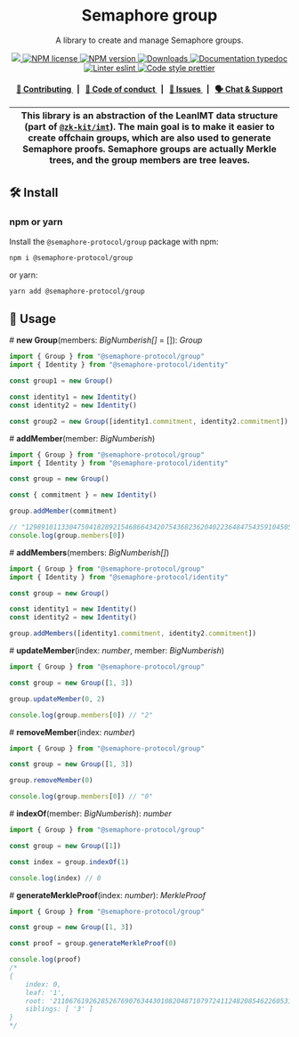 <p align="center">
    <h1 align="center">
        Semaphore group
    </h1>
    <p align="center">A library to create and manage Semaphore groups.</p>
</p>

<p align="center">
    <a href="https://github.com/semaphore-protocol">
        <img src="https://img.shields.io/badge/project-Semaphore-blue.svg?style=flat-square">
    </a>
    <a href="https://github.com/semaphore-protocol/semaphore/blob/main/LICENSE">
        <img alt="NPM license" src="https://img.shields.io/npm/l/%40semaphore-protocol%2Fgroup?style=flat-square">
    </a>
    <a href="https://www.npmjs.com/package/@semaphore-protocol/group">
        <img alt="NPM version" src="https://img.shields.io/npm/v/@semaphore-protocol/group?style=flat-square" />
    </a>
    <a href="https://npmjs.org/package/@semaphore-protocol/group">
        <img alt="Downloads" src="https://img.shields.io/npm/dm/@semaphore-protocol/group.svg?style=flat-square" />
    </a>
    <a href="https://js.semaphore.pse.dev/group">
        <img alt="Documentation typedoc" src="https://img.shields.io/badge/docs-typedoc-744C7C?style=flat-square">
    </a>
    <a href="https://eslint.org/">
        <img alt="Linter eslint" src="https://img.shields.io/badge/linter-eslint-8080f2?style=flat-square&logo=eslint" />
    </a>
    <a href="https://prettier.io/">
        <img alt="Code style prettier" src="https://img.shields.io/badge/code%20style-prettier-f8bc45?style=flat-square&logo=prettier" />
    </a>
</p>

<div align="center">
    <h4>
        <a href="https://github.com/semaphore-protocol/semaphore/blob/main/CONTRIBUTING.md">
            👥 Contributing
        </a>
        <span>&nbsp;&nbsp;|&nbsp;&nbsp;</span>
        <a href="https://github.com/semaphore-protocol/semaphore/blob/main/CODE_OF_CONDUCT.md">
            🤝 Code of conduct
        </a>
        <span>&nbsp;&nbsp;|&nbsp;&nbsp;</span>
        <a href="https://github.com/semaphore-protocol/semaphore/contribute">
            🔎 Issues
        </a>
        <span>&nbsp;&nbsp;|&nbsp;&nbsp;</span>
        <a href="https://semaphore.pse.dev/discord">
            🗣️ Chat &amp; Support
        </a>
    </h4>
</div>

| This library is an abstraction of the LeanIMT data structure (part of [`@zk-kit/imt`](https://github.com/privacy-scaling-explorations/zk-kit/tree/main/packages/imt)). The main goal is to make it easier to create offchain groups, which are also used to generate Semaphore proofs. Semaphore groups are actually Merkle trees, and the group members are tree leaves. |
| ------------------------------------------------------------------------------------------------------------------------------------------------------------------------------------------------------------------------------------------------------------------------------------------------------------------------------------------------------------------------- |

## 🛠 Install

### npm or yarn

Install the `@semaphore-protocol/group` package with npm:

```bash
npm i @semaphore-protocol/group
```

or yarn:

```bash
yarn add @semaphore-protocol/group
```

## 📜 Usage

\# **new Group**(members: _BigNumberish[]_ = []): _Group_

```typescript
import { Group } from "@semaphore-protocol/group"
import { Identity } from "@semaphore-protocol/identity"

const group1 = new Group()

const identity1 = new Identity()
const identity2 = new Identity()

const group2 = new Group([identity1.commitment, identity2.commitment])
```

\# **addMember**(member: _BigNumberish_)

```typescript
import { Group } from "@semaphore-protocol/group"
import { Identity } from "@semaphore-protocol/identity"

const group = new Group()

const { commitment } = new Identity()

group.addMember(commitment)

// "12989101133047504182892154686643420754368236204022364847543591045056549053997"
console.log(group.members[0])
```

\# **addMembers**(members: _BigNumberish[]_)

```typescript
import { Group } from "@semaphore-protocol/group"
import { Identity } from "@semaphore-protocol/identity"

const group = new Group()

const identity1 = new Identity()
const identity2 = new Identity()

group.addMembers([identity1.commitment, identity2.commitment])
```

\# **updateMember**(index: _number_, member: _BigNumberish_)

```typescript
import { Group } from "@semaphore-protocol/group"

const group = new Group([1, 3])

group.updateMember(0, 2)

console.log(group.members[0]) // "2"
```

\# **removeMember**(index: _number_)

```typescript
import { Group } from "@semaphore-protocol/group"

const group = new Group([1, 3])

group.removeMember(0)

console.log(group.members[0]) // "0"
```

\# **indexOf**(member: _BigNumberish_): _number_

```typescript
import { Group } from "@semaphore-protocol/group"

const group = new Group([1])

const index = group.indexOf(1)

console.log(index) // 0
```

\# **generateMerkleProof**(index: _number_): _MerkleProof_

```typescript
import { Group } from "@semaphore-protocol/group"

const group = new Group([1, 3])

const proof = group.generateMerkleProof(0)

console.log(proof)
/*
{
    index: 0,
    leaf: '1',
    root: '21106761926285267690763443010820487107972411248208546226053195422384279971821',
    siblings: [ '3' ]
}
*/
```
